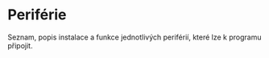 # Periférie

Seznam, popis instalace a funkce jednotlivých periférií, které lze k programu připojit.

